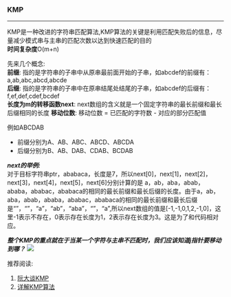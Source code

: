 ### KMP 
-----------------------------
KMP是一种改进的字符串匹配算法,KMP算法的关键是利用匹配失败后的信息，尽量减少模式串与主串的匹配次数以达到快速匹配的目的   
**时间复杂度**O(m+n)

先来几个概念:  
**前缀**:  指的是字符串的子串中从原串最前面开始的子串，如abcdef的前缀有：a,ab,abc,abcd,abcde    
**后缀**:  指的是字符串的子串中在原串结尾处结尾的子串，如abcdef的后缀有：f,ef,def,cdef,bcdef  
**长度为m的转移函数next**: next数组的含义就是一个固定字符串的最长前缀和最长后缀相同的长度
**移动位数**:  移动位数 = 已匹配的字符数 - 对应的部分匹配值

例如ABCDAB 
- 前缀分别为A、AB、ABC、ABCD、ABCDA 
- 后缀分别为B、AB、DAB、CDAB、BCDAB 

***next的举例:***    
对于目标字符串ptr，ababaca，长度是7，所以next[0]，next[1]，next[2]，next[3]，next[4]，next[5]，next[6]分别计算的是 
a，ab，aba，abab，ababa，ababac，ababaca的相同的最长前缀和最长后缀的长度。由于a，ab，aba，abab，ababa，ababac，ababaca的相同的最长前缀和最长后缀是“”，“”，“a”，“ab”，“aba”，“”，“a”,所以next数组的值是[-1,-1,0,1,2,-1,0]，这里-1表示不存在，0表示存在长度为1，2表示存在长度为3。这是为了和代码相对应。

***整个KMP的重点就在于当某一个字符与主串不匹配时，我们应该知道j指针要移动到哪？***
![](https://images0.cnblogs.com/blog/416010/201308/17083929-a9ccfb08833e4cf1a42c30f05608f8f5.png)


推荐阅读:
1. [阮大谈KMP](http://www.ruanyifeng.com/blog/2013/05/Knuth%E2%80%93Morris%E2%80%93Pratt_algorithm.html)
2. [详解KMP算法](https://www.cnblogs.com/yjiyjige/p/3263858.html)